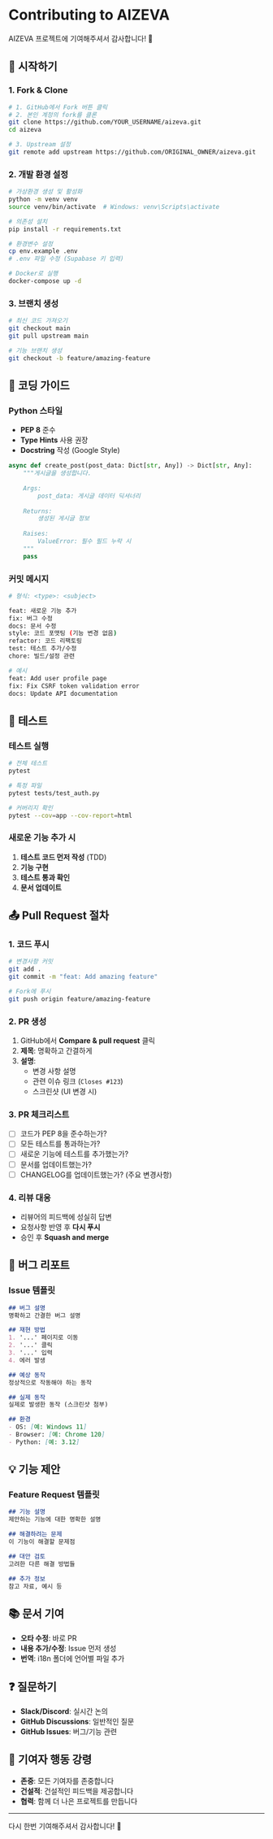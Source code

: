 # Contributing to AIZEVA

AIZEVA 프로젝트에 기여해주셔서 감사합니다! 🎉

## 🚀 시작하기

### 1. Fork & Clone

```bash
# 1. GitHub에서 Fork 버튼 클릭
# 2. 본인 계정의 fork를 클론
git clone https://github.com/YOUR_USERNAME/aizeva.git
cd aizeva

# 3. Upstream 설정
git remote add upstream https://github.com/ORIGINAL_OWNER/aizeva.git
```

### 2. 개발 환경 설정

```bash
# 가상환경 생성 및 활성화
python -m venv venv
source venv/bin/activate  # Windows: venv\Scripts\activate

# 의존성 설치
pip install -r requirements.txt

# 환경변수 설정
cp env.example .env
# .env 파일 수정 (Supabase 키 입력)

# Docker로 실행
docker-compose up -d
```

### 3. 브랜치 생성

```bash
# 최신 코드 가져오기
git checkout main
git pull upstream main

# 기능 브랜치 생성
git checkout -b feature/amazing-feature
```

## 📝 코딩 가이드

### Python 스타일

- **PEP 8** 준수
- **Type Hints** 사용 권장
- **Docstring** 작성 (Google Style)

```python
async def create_post(post_data: Dict[str, Any]) -> Dict[str, Any]:
    """게시글을 생성합니다.
    
    Args:
        post_data: 게시글 데이터 딕셔너리
        
    Returns:
        생성된 게시글 정보
        
    Raises:
        ValueError: 필수 필드 누락 시
    """
    pass
```

### 커밋 메시지

```bash
# 형식: <type>: <subject>

feat: 새로운 기능 추가
fix: 버그 수정
docs: 문서 수정
style: 코드 포맷팅 (기능 변경 없음)
refactor: 코드 리팩토링
test: 테스트 추가/수정
chore: 빌드/설정 관련

# 예시
feat: Add user profile page
fix: Fix CSRF token validation error
docs: Update API documentation
```

## 🧪 테스트

### 테스트 실행

```bash
# 전체 테스트
pytest

# 특정 파일
pytest tests/test_auth.py

# 커버리지 확인
pytest --cov=app --cov-report=html
```

### 새로운 기능 추가 시

1. **테스트 코드 먼저 작성** (TDD)
2. **기능 구현**
3. **테스트 통과 확인**
4. **문서 업데이트**

## 📤 Pull Request 절차

### 1. 코드 푸시

```bash
# 변경사항 커밋
git add .
git commit -m "feat: Add amazing feature"

# Fork에 푸시
git push origin feature/amazing-feature
```

### 2. PR 생성

1. GitHub에서 **Compare & pull request** 클릭
2. **제목**: 명확하고 간결하게
3. **설명**: 
   - 변경 사항 설명
   - 관련 이슈 링크 (`Closes #123`)
   - 스크린샷 (UI 변경 시)

### 3. PR 체크리스트

- [ ] 코드가 PEP 8을 준수하는가?
- [ ] 모든 테스트를 통과하는가?
- [ ] 새로운 기능에 테스트를 추가했는가?
- [ ] 문서를 업데이트했는가?
- [ ] CHANGELOG를 업데이트했는가? (주요 변경사항)

### 4. 리뷰 대응

- 리뷰어의 피드백에 성실히 답변
- 요청사항 반영 후 **다시 푸시**
- 승인 후 **Squash and merge**

## 🐛 버그 리포트

### Issue 템플릿

```markdown
## 버그 설명
명확하고 간결한 버그 설명

## 재현 방법
1. '...' 페이지로 이동
2. '...' 클릭
3. '...' 입력
4. 에러 발생

## 예상 동작
정상적으로 작동해야 하는 동작

## 실제 동작
실제로 발생한 동작 (스크린샷 첨부)

## 환경
- OS: [예: Windows 11]
- Browser: [예: Chrome 120]
- Python: [예: 3.12]
```

## 💡 기능 제안

### Feature Request 템플릿

```markdown
## 기능 설명
제안하는 기능에 대한 명확한 설명

## 해결하려는 문제
이 기능이 해결할 문제점

## 대안 검토
고려한 다른 해결 방법들

## 추가 정보
참고 자료, 예시 등
```

## 📚 문서 기여

- **오타 수정**: 바로 PR
- **내용 추가/수정**: Issue 먼저 생성
- **번역**: i18n 폴더에 언어별 파일 추가

## ❓ 질문하기

- **Slack/Discord**: 실시간 논의
- **GitHub Discussions**: 일반적인 질문
- **GitHub Issues**: 버그/기능 관련

## 🙏 기여자 행동 강령

- **존중**: 모든 기여자를 존중합니다
- **건설적**: 건설적인 피드백을 제공합니다
- **협력**: 함께 더 나은 프로젝트를 만듭니다

---

다시 한번 기여해주셔서 감사합니다! 🚀

